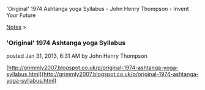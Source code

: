 'Original' 1974 Ashtanga yoga Syllabus - John Henry Thompson - Invent Your Future   
    

[Notes](../notes.md)‎ > ‎

### 'Original' 1974 Ashtanga yoga Syllabus

posted Jan 31, 2013, 6:31 AM by John Henry Thompson

[http://grimmly2007.blogspot.co.uk/p/original-1974-ashtanga-yoga-syllabus.html](http://grimmly2007.blogspot.co.uk/p/original-1974-ashtanga-yoga-syllabus.html)  

